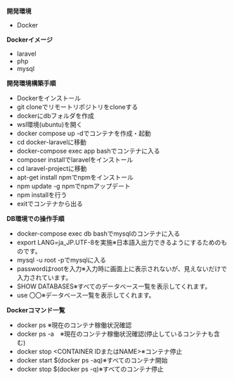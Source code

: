 **開発環境**
- Docker

**Dockerイメージ**
- laravel
- php
- mysql

**開発環境構築手順**
- Dockerをインストール
- git cloneでリモートリポジトリをcloneする
- dockerにdbフォルダを作成
- wsl環境(ubuntu)を開く
- docker compose up -dでコンテナを作成・起動
- cd docker-laravelに移動
- docker-compose exec app bashでコンテナに入る
- composer installでlaravelをインストール
- cd laravel-projectに移動
- apt-get install npmでnpmをインストール
- npm update -g npmでnpmアップデート
- npm installを行う
- exitでコンテナから出る

**DB環境での操作手順**
- docker-compose exec db bashでmysqlのコンテナに入る
- export LANG=ja_JP.UTF-8を実施※日本語入出力できるようにするためのものです。
- mysql -u root -pでmysqlに入る
- passwordはrootを入力※入力時に画面上に表示されないが、見えないだけで入力されています。
- SHOW DATABASES※すべてのデータベース一覧を表示してくれます。
- use 〇〇※データベース一覧を表示してくれます。

**Dockerコマンド一覧**
- docker ps ※現在のコンテナ稼働状況確認
- docker ps -a　※現在のコンテナ稼働状況確認(停止しているコンテナも含む)
- docker stop <CONTAINER IDまたはNAME>※コンテナ停止
- docker start $(docker ps -aq)※すべてのコンテナ開始
- docker stop $(docker ps -q)※すべてのコンテナ停止